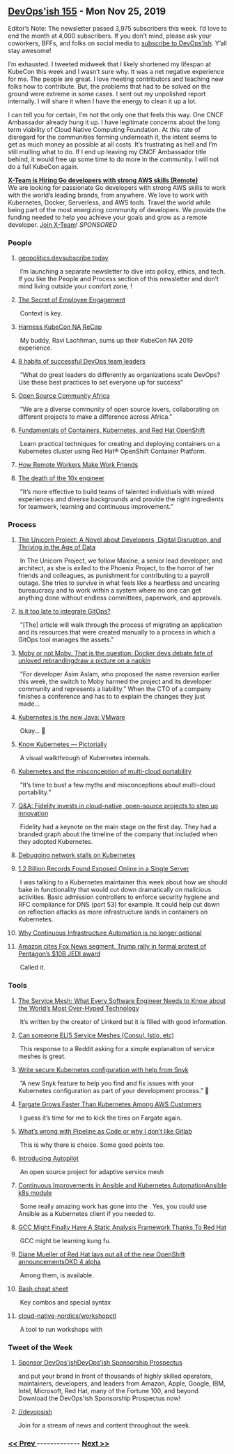 ## [DevOps'ish 155](https://devopsish.com/155) - Mon Nov 25, 2019

Editor’s Note: The newsletter passed 3,975 subscribers this week. I’d love to end the month at 4,000 subscribers. If you don’t mind, please ask your coworkers, BFFs, and folks on social media to <a href="https://devopsish.com/subscribe/">subscribe to DevOps’ish</a>. Y’all stay awesome!

I’m exhausted. I tweeted midweek that I likely shortened my lifespan at KubeCon this week and I wasn’t sure why. It was a net negative experience for me. The people are great. I love meeting contributors and teaching new folks how to contribute. But, the problems that had to be solved on the ground were extreme in some cases. I sent out my unpolished report internally. I will share it when I have the energy to clean it up a lot.

I can tell you for certain, I’m not the only one that feels this way. One CNCF Ambassador already hung it up. I have legitimate concerns about the long term viability of Cloud Native Computing Foundation. At this rate of disregard for the communities forming underneath it, the intent seems to get as much money as possible at all costs. It’s frustrating as hell and I’m still mulling what to do. If I end up leaving my CNCF Ambassador title behind, it would free up some time to do more in the community. I will not do a full KubeCon again.

<a href="https://x-team.com/remote-go-developer-jobs/?utm_source=devopsish&amp;utm_medium=email-ad"><strong>X-Team is Hiring Go developers with strong AWS skills (Remote)</strong></a><br/>We are looking for passionate Go developers with strong AWS skills to work with the world’s leading brands, from anywhere. We love to work with Kubernetes, Docker, Serverless, and AWS tools. Travel the world while being part of the most energizing community of developers. We provide the funding needed to help you achieve your goals and grow as a remote developer. <a href="https://x-team.com/remote-go-developer-jobs/?utm_source=devopsish&amp;utm_medium=email-ad">Join X-Team</a>! <em>SPONSORED</em>

### People

1. [geopolitics.devsubscribe today](https://geopolitics.dev/)

     I’m launching a separate newsletter to dive into policy, ethics, and tech. If you like the People and Process section of this newsletter and don’t mind living outside your comfort zone, !
1. [The Secret of Employee Engagement](https://www.sametab.com/blog/employee-engagement)

     Context is key.
1. [Harness KubeCon NA ReCap](https://harness.io/2019/11/kubecon-na-recap-cloud-native-mainstream/)

     My buddy, Ravi Lachhman, sums up their KubeCon NA 2019 experience.
1. [8 habits of successful DevOps team leaders](https://enterprisersproject.com/article/2019/11/devops-habits-successful-leaders)

     ”What do great leaders do differently as organizations scale DevOps? Use these best practices to set everyone up for success”
1. [Open Source Community Africa](https://opencollective.com/osca)

     ”We are a diverse community of open source lovers, collaborating on different projects to make a difference across Africa.”
1. [Fundamentals of Containers, Kubernetes, and Red Hat OpenShift](https://www.edx.org/course/fundamentals-of-containers-kubernetes-and-red-hat)

     Learn practical techniques for creating and deploying containers on a Kubernetes cluster using Red Hat® OpenShift Container Platform.
1. [How Remote Workers Make Work Friends](https://hbr.org/2019/11/how-remote-workers-make-work-friends)

    
1. [The death of the 10x engineer](https://www.thoughtworks.com/radar/techniques?blipid=201911057)

     ”It’s more effective to build teams of talented individuals with mixed experiences and diverse backgrounds and provide the right ingredients for teamwork, learning and continuous improvement.”
### Process

1. [The Unicorn Project: A Novel about Developers, Digital Disruption, and Thriving in the Age of Data](https://amzn.to/2XqekFl)

     In The Unicorn Project, we follow Maxine, a senior lead developer, and architect, as she is exiled to the Phoenix Project, to the horror of her friends and colleagues, as punishment for contributing to a payroll outage. She tries to survive in what feels like a heartless and uncaring bureaucracy and to work within a system where no one can get anything done without endless committees, paperwork, and approvals.
1. [Is it too late to integrate GitOps?](https://blog.openshift.com/is-it-too-late-to-integrate-gitops/)

     ”[The] article will walk through the process of migrating an application and its resources that were created manually to a process in which a GitOps tool manages the assets.”
1. [Moby or not Moby. That is the question: Docker devs debate fate of unloved rebrandingdraw a picture on a napkin](https://www.theregister.co.uk/2019/11/22/moby_docker_naming/)

     ”For developer Asim Aslam, who proposed the name reversion earlier this week, the switch to Moby harmed the project and its developer community and represents a liability.” When the CTO of a company finishes a conference and has to  to explain the changes they just made…
1. [Kubernetes is the new Java: VMware](https://www.zdnet.com/article/kubernetes-is-the-new-java-vmware/)

     Okay… 🤔
1. [Know Kubernetes — Pictorially](https://medium.com/tarkalabs/know-kubernetes-pictorially-f6e6a0052dd0)

     A visual walkthrough of Kubernetes internals.
1. [Kubernetes and the misconception of multi-cloud portability](https://diginomica.com/kubernetes-and-misconception-multi-cloud-portability)

     ”It’s time to bust a few myths and misconceptions about multi-cloud portability.”
1. [Q&A: Fidelity invests in cloud-native, open-source projects to step up innovation](https://siliconangle.com/2019/11/21/qa-fidelity-invests-cloud-native-open-source-projects-step-innovation-kubecon/)

     Fidelity had a keynote on the main stage on the first day. They had a branded graph about the timeline of the company that included when they adopted Kubernetes.
1. [Debugging network stalls on Kubernetes](https://github.blog/2019-11-21-debugging-network-stalls-on-kubernetes/)

    
1. [1.2 Billion Records Found Exposed Online in a Single Server](https://www.wired.com/story/billion-records-exposed-online/)

     I was talking to a Kubernetes maintainer this week about how we should bake in functionality that would cut down dramatically on malicious activities. Basic admission controllers to enforce security hygiene and RFC compliance for DNS (port 53) for example. It could help cut down on reflection attacks as more infrastructure lands in containers on Kubernetes.
1. [Why Continuous Infrastructure Automation is no longer optional](https://medium.com/@CloudSkiff/why-continuous-infrastructure-automation-is-no-longer-optional-8b3e6bc8847)

    
1. [Amazon cites Fox News segment, Trump rally in formal protest of Pentagon’s $10B JEDI award](https://www.geekwire.com/2019/amazon-cites-fox-news-segment-trump-rally-formal-protest-pentagons-jedi-award/)

     Called it.
### Tools

1. [The Service Mesh: What Every Software Engineer Needs to Know about the World’s Most Over-Hyped Technology](https://servicemesh.io/)

     It’s written by the creator of Linkerd but it is filled with good information.
1. [Can someone ELI5 Service Meshes (Consul, Istio, etc)](https://www.reddit.com/r/devops/comments/dy7ecv/can_someone_eli5_service_meshes_consul_istio_etc/f7zu1ga/)

     This response to a Reddit asking for a simple explanation of service meshes is great.
1. [Write secure Kubernetes configuration with help from Snyk](https://snyk.io/blog/write-secure-kubernetes-configuration-with-help-from-snyk/)

     ”A new Snyk feature to help you find and fix issues with your Kubernetes configuration as part of your development process.” 👀
1. [Fargate Grows Faster Than Kubernetes Among AWS Customers](https://thenewstack.io/fargate-grows-faster-than-kubernetes-among-aws-customers/)

     I guess it’s time for me to kick the tires on Fargate again.
1. [What’s wrong with Pipeline as Code or why I don’t like Gitlab](https://medium.com/@raxwunter/whats-wrong-with-pipeline-as-code-or-why-i-don-t-like-gitlab-ca70c39eb52b)

     This is why there is choice. Some good points too.
1. [Introducing Autopilot](https://medium.com/solo-io/introducing-autopilot-an-open-source-project-for-adaptive-service-mesh-3195accc9670)

     An open source project for adaptive service mesh
1. [Continuous Improvements in Ansible and Kubernetes AutomationAnsible k8s module](https://www.ansible.com/blog/continuous-improvements-in-ansible-and-kubernetes-automation)

     Some really amazing work has gone into the . Yes, you could use Ansible as a Kubernetes client if you needed to.
1. [GCC Might Finally Have A Static Analysis Framework Thanks To Red Hat](https://www.phoronix.com/scan.php?page=news_item&px=GCC-Static-Analysis-RH-Patches)

     GCC might be learning kung fu.
1. [Diane Mueller of Red Hat lays out all of the new OpenShift announcementsOKD 4 alpha](https://video.cube365.net/c/922842)

     Among them,  is available.
1. [Bash cheat sheet](https://opensource.com/article/19/11/bash-cheat-sheet)

     Key combos and special syntax
1. [cloud-native-nordics/workshopctl](https://github.com/cloud-native-nordics/workshopctl)

     A tool to run workshops with
### Tweet of the Week

1. [Sponsor DevOps'ishDevOps'ish Sponsorship Prospectus](https://devopsish.com/sponsor/)

    and put your brand in front of thousands of highly skilled operators, maintainers, developers, and leaders from Amazon, Apple, Google, IBM, Intel, Microsoft, Red Hat, many of the Fortune 100, and beyond. Download the DevOps'ish Sponsorship Prospectus now!
1. [//devopsish](https://www.reddit.com/r/devopsish/)

    Join  for a stream of news and content throughout the week.

### [ << Prev ](devopsweekly-154.md) ------------- [ Next >> ](devopsweekly-156.md)
